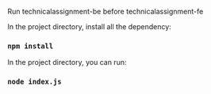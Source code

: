 Run technicalassignment-be before technicalassignment-fe

In the project directory, install all the dependency:
### `npm install`

In the project directory, you can run:

### `node index.js`
